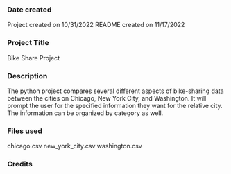 ### Date created
Project created on 10/31/2022
README created on 11/17/2022

### Project Title
Bike Share Project

### Description
The python project compares several different aspects of bike-sharing data between the cities on Chicago, New York City, and Washington.
It will prompt the user for the specified information they want for the relative city. The information can be organized by category as well.  

### Files used
chicago.csv
new_york_city.csv
washington.csv

### Credits
